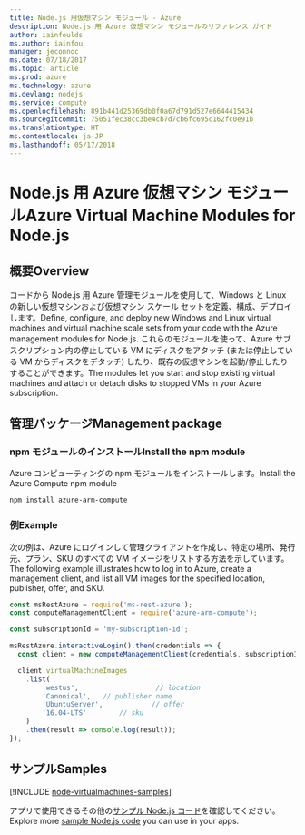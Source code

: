 ```yaml
---
title: Node.js 用仮想マシン モジュール - Azure
description: Node.js 用 Azure 仮想マシン モジュールのリファレンス ガイド
author: iainfoulds
ms.author: iainfou
manager: jeconnoc
ms.date: 07/18/2017
ms.topic: article
ms.prod: azure
ms.technology: azure
ms.devlang: nodejs
ms.service: compute
ms.openlocfilehash: 891b441d25369db0f0a67d791d527e6644415434
ms.sourcegitcommit: 75051fec38cc3be4cb7d7cb6fc695c162fc0e91b
ms.translationtype: HT
ms.contentlocale: ja-JP
ms.lasthandoff: 05/17/2018
---
```

# <a name="azure-virtual-machine-modules-for-nodejs"></a><span data-ttu-id="c95dc-103">Node.js 用 Azure 仮想マシン モジュール</span><span class="sxs-lookup"><span data-stu-id="c95dc-103">Azure Virtual Machine Modules for Node.js</span></span>

## <a name="overview"></a><span data-ttu-id="c95dc-104">概要</span><span class="sxs-lookup"><span data-stu-id="c95dc-104">Overview</span></span>

<span data-ttu-id="c95dc-105">コードから Node.js 用 Azure 管理モジュールを使用して、Windows と Linux の新しい仮想マシンおよび仮想マシン スケール セットを定義、構成、デプロイします。</span><span class="sxs-lookup"><span data-stu-id="c95dc-105">Define, configure, and deploy new Windows and Linux virtual machines and virtual machine scale sets from your code with the Azure management modules for Node.js.</span></span> <span data-ttu-id="c95dc-106">これらのモジュールを使って、Azure サブスクリプション内の停止している VM にディスクをアタッチ (または停止している VM からディスクをデタッチ) したり、既存の仮想マシンを起動/停止したりすることができます。</span><span class="sxs-lookup"><span data-stu-id="c95dc-106">The modules let you start and stop existing virtual machines and attach or detach disks to stopped VMs in your Azure subscription.</span></span>

## <a name="management-package"></a><span data-ttu-id="c95dc-107">管理パッケージ</span><span class="sxs-lookup"><span data-stu-id="c95dc-107">Management package</span></span>

### <a name="install-the-npm-module"></a><span data-ttu-id="c95dc-108">npm モジュールのインストール</span><span class="sxs-lookup"><span data-stu-id="c95dc-108">Install the npm module</span></span>

<span data-ttu-id="c95dc-109">Azure コンピューティングの npm モジュールをインストールします。</span><span class="sxs-lookup"><span data-stu-id="c95dc-109">Install the Azure Compute npm module</span></span>

```bash
npm install azure-arm-compute
```   

### <a name="example"></a><span data-ttu-id="c95dc-110">例</span><span class="sxs-lookup"><span data-stu-id="c95dc-110">Example</span></span>

<span data-ttu-id="c95dc-111">次の例は、Azure にログインして管理クライアントを作成し、特定の場所、発行元、プラン、SKU のすべての VM イメージをリストする方法を示しています。</span><span class="sxs-lookup"><span data-stu-id="c95dc-111">The following example illustrates how to log in to Azure, create a management client, and list all VM images for the specified location, publisher, offer, and SKU.</span></span>

```javascript
const msRestAzure = require('ms-rest-azure');
const computeManagementClient = require('azure-arm-compute');

const subscriptionId = 'my-subscription-id';

msRestAzure.interactiveLogin().then(credentials => {
  const client = new computeManagementClient(credentials, subscriptionId);

  client.virtualMachineImages
    .list(
        'westus',                   // location
        'Canonical',   // publisher name
        'UbuntuServer',            // offer
        '16.04-LTS'        // sku
    )
    .then(result => console.log(result));
});
```

## <a name="samples"></a><span data-ttu-id="c95dc-112">サンプル</span><span class="sxs-lookup"><span data-stu-id="c95dc-112">Samples</span></span>

[!INCLUDE [node-virtualmachines-samples](../docs-ref-conceptual/includes/virtualmachines-samples.md)]

<span data-ttu-id="c95dc-113">アプリで使用できるその他の[サンプル Node.js コード](https://azure.microsoft.com/resources/samples/?platform=nodejs)を確認してください。</span><span class="sxs-lookup"><span data-stu-id="c95dc-113">Explore more [sample Node.js code](https://azure.microsoft.com/resources/samples/?platform=nodejs) you can use in your apps.</span></span>
